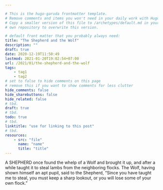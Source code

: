 ```yaml
---

# This is the hugo-garuda frontmatter template.
# Remove comments and items you won't need in your daily work with Hugo.
# Copy a smaller version of this file to /archetypes/default.md in your
# own repository to overwrite this version.

# default front matter that you probably always need:
title: "The Shepherd and the Wolf"
description: ""
draft: true
date: 2020-12-19T11:50:49
lastmod: 2021-01-20T19:02:54+07:00
url: /2021/01/the-shepherd-and-the-wolf
tags:
    - tag1
    - tag2
# set to false to hide comments on this page
# remove this if you want to show comments for less clutter
hide_comments: false
hide_sharebuttons: false
hide_related: false
# tbd.
draft: true
# tbd.
todo: true
# tbd.
linktitle: "use for linking to this post"
# tbd.
resources:
    - src: "file"
      name: "name"
      title: "title"
---
```

A SHEPHERD once found the whelp of a Wolf and brought it up, and after a while taught it to steal lambs from the neighboring flocks. The Wolf, having shown himself an apt pupil, said to the Shepherd, “Since you have taught me to steal, you must keep a sharp lookout, or you will lose some of your own flock.”

